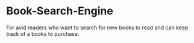 # Book-Search-Engine
For avid readers who want to search for new books to read and can keep track of a books to purchase.
